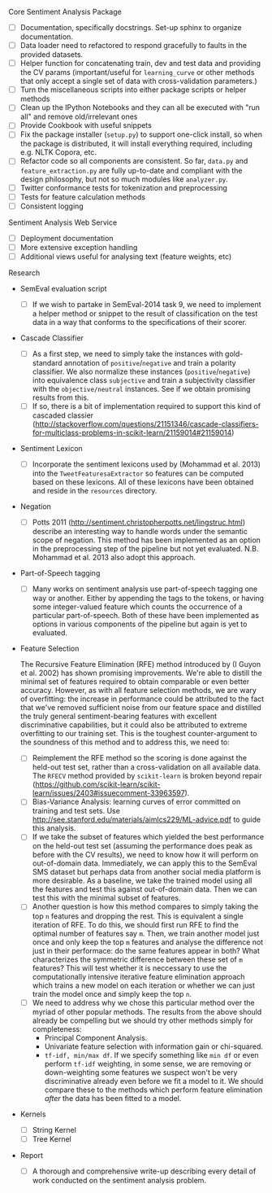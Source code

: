 Core Sentiment Analysis Package
- [ ] Documentation, specifically docstrings. Set-up sphinx to organize documentation.
- [ ] Data loader need to refactored to respond gracefully to faults in the provided datasets.
- [ ] Helper function for concatenating train, dev and test data and providing the CV params (important/useful for `learning_curve` or other methods that only accept a single set of data with cross-validation parameters.)
- [ ] Turn the miscellaneous scripts into either package scripts or helper methods
- [ ] Clean up the IPython Notebooks and they can all be executed with "run all" and remove old/irrelevant ones
- [ ] Provide Cookbook with useful snippets
- [ ] Fix the package installer (`setup.py`) to support one-click install, so when the package is distributed, it will install everything required, including e.g. NLTK Copora, etc.
- [ ] Refactor code so all components are consistent. So far, `data.py` and `feature_extraction.py` are fully up-to-date and compliant with the design philosophy, but not so much modules like `analyzer.py`.
- [ ] Twitter conformance tests for tokenization and preprocessing
- [ ] Tests for feature calculation methods
- [ ] Consistent logging

Sentiment Analysis Web Service
- [ ] Deployment documentation
- [ ] More extensive exception handling
- [ ] Additional views useful for analysing text (feature weights, etc)

Research

- SemEval evaluation script
  
  - [ ] If we wish to partake in SemEval-2014 task 9, we need to implement a helper method or snippet to the result of classification on the test data in a way that conforms to the specifications of their scorer.

- Cascade Classifier
  
  - [ ] As a first step, we need to simply take the instances with gold-standard annotation of `positive`/`negative` and train a polarity classifier. We also normalize these instances (`positive`/`negative`) into equivalence class `subjective` and train a subjectivity classifier with the `objective/neutral` instances. See if we obtain promising results from this. 
  - [ ] If so, there is a bit of implementation required to support this kind of cascaded classier (http://stackoverflow.com/questions/21151346/cascade-classifiers-for-multiclass-problems-in-scikit-learn/21159014#21159014)

- Sentiment Lexicon
  
  - [ ] Incorporate the sentiment lexicons used by (Mohammad et al. 2013) into the `TweetFeaturesaExtractor` so features can be computed based on these lexicons. All of these lexicons have been obtained and reside in the `resources` directory.

- Negation

  - [ ] Potts 2011 (http://sentiment.christopherpotts.net/lingstruc.html) describe an interesting way to handle words under the semantic scope of negation. This method has been implemented as an option in the preprocessing step of the pipeline but not yet evaluated. N.B. Mohammad et al. 2013 also adopt this approach.
  
- Part-of-Speech tagging
  
  - [ ] Many works on sentiment analysis use part-of-speech tagging one way or another. Either by appending the tags to the tokens, or having some integer-valued feature which counts the occurrence of a particular part-of-speech. Both of these have been implemented as options in various components of the pipeline but again is yet to evaluated.

- Feature Selection
  
  The Recursive Feature Elimination (RFE) method introduced by (I Guyon et al. 2002) has shown promising improvements. We're able to distill the minimal set of features required to obtain comparable or even better accuracy. However, as with all feature selection methods, we are wary of overfitting: the increase in performance could be attributed to the fact that we've removed sufficient noise from our feature space and distilled the truly general sentiment-bearing features with excellent discriminative capabilities, but it could also be attributed to extreme overfitting to our training set. This is the toughest counter-argument to the soundness of this method and to address this, we need to:

  - [ ] Reimplement the RFE method so the scoring is done against the held-out test set, rather than a cross-validation on all available data. The `RFECV` method provided by `scikit-learn` is broken beyond repair (https://github.com/scikit-learn/scikit-learn/issues/2403#issuecomment-33963597).
  - [ ] Bias-Variance Analysis: learning curves of error committed on training and test sets. Use http://see.stanford.edu/materials/aimlcs229/ML-advice.pdf to guide this analysis.
  - [ ] If we take the subset of features which yielded the best performance on the held-out test set (assuming the performance does peak as before with the CV results), we need to know how it will perform on out-of-domain data. Immediately, we can apply this to the SemEval SMS dataset but perhaps data from another social media platform is more desirable. As a baseline, we take the trained model using all the features and test this against out-of-domain data. Then we can test this with the minimal subset of features.
  - [ ] Another question is how this method compares to simply taking the top `n` features and dropping the rest. This is equivalent a single iteration of RFE. To do this, we should first run RFE to find the optimal number of features say `m`. Then, we train another model just once and only keep the top `m` features and analyse the difference not just in their performace: do the same features appear in both? What characterizes the symmetric difference between these set of `m` features? This will test whether it is neccessary to use the computationally intensive iterative feature elimination approach which trains a new model on each iteration or whether we can just train the model once and simply keep the top `n`.
  - [ ] We need to address why we chose this particular method over the myriad of other popular methods. The results from the above should already be compelling but we should try other methods simply for completeness:
    - Principal Component Analysis.
    - Univariate feature selection with information gain or chi-squared.
    - `tf-idf, min/max df`. If we specify something like `min df` or even perform `tf-idf` weighting, in some sense, we are removing or down-weighting some features we suspect won't be very discriminative already even before we fit a model to it. We should compare these to the methods which perform feature elimination *after* the data has been fitted to a model.

- Kernels
  - [ ] String Kernel
  - [ ] Tree Kernel

- Report
  - [ ] A thorough and comprehensive write-up describing every detail of work conducted on the sentiment analysis problem.